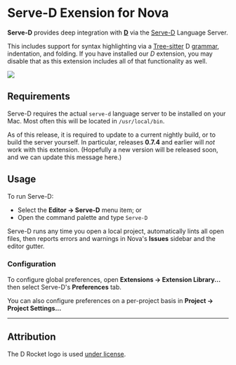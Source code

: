 # Serve-D Exension for Nova

**Serve-D** provides deep integration with [**D**][1] via the [Serve-D][2] Language Server.

This includes support for syntax highlighting via a [Tree-sitter][3] D [grammar][4], indentation,
and folding.  If you have installed our _D_ extension, you may disable that as this
extension includes all of that functionality as well.


![](https://nova.app/images/en/dark/editor.png)

## Requirements

Serve-D requires the actual `serve-d` language server to be installed
on your Mac.  Most often this will be located in `/usr/local/bin`.

As of this release, it is required to update to a current nightly build,
or to build the server yourself.  In particular, releases **0.7.4** and earlier
will *not* work with this extension.  (Hopefully a new version will be
released soon, and we can update this message here.)


## Usage

<!--
🎈 If your extension provides features that are invoked manually, consider describing those options for users:
-->

To run Serve-D:

- Select the **Editor → Serve-D** menu item; or
- Open the command palette and type `Serve-D`

<!--
🎈 Alternatively, if your extension runs automatically (as in the case of a validator), consider showing users what they can expect to see:
-->

Serve-D runs any time you open a local project, automatically lints all open files, then reports errors and warnings in Nova's **Issues** sidebar and the editor gutter.

### Configuration

<!--
🎈 If your extension offers global- or workspace-scoped preferences, consider pointing users toward those settings. For example:
-->

To configure global preferences, open **Extensions → Extension Library...** then select Serve-D's **Preferences** tab.

You can also configure preferences on a per-project basis in **Project → Project Settings...**

---

## Attribution

The D Rocket logo is used [under license][2].

[1]: https://dlang.org "D Language web site"
[2]: https://github.com/Pure-D/serve-d "Serve-D repository"
[3]: https://tree-sitter.github.io "Tree-sitter web site"
[4]: https://github.com/gdamore/tree-sitter-d "D Grammar for Tree-sitter"
[5]: https://github.com/dlang-community/artwork "D community artwork"